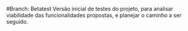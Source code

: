 #Branch: Betatest
Versão inicial de testes do projeto, para analisar viabilidade das funcionalidades propostas, e planejar o caminho a ser seguido.
